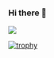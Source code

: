 ### Hi there 👋

<!--
**AbinashBishoyi/AbinashBishoyi** is a ✨ _special_ ✨ repository because its `README.md` (this file) appears on your GitHub profile.

Here are some ideas to get you started:

- 🔭 I’m currently working on ...
- 🌱 I’m currently learning ...
- 👯 I’m looking to collaborate on ...
- 🤔 I’m looking for help with ...
- 💬 Ask me about ...
- 📫 How to reach me: ...
- 😄 Pronouns: ...
- ⚡ Fun fact: ...
-->
![](https://komarev.com/ghpvc/?username=AbinashBishoyi)

[![trophy](https://github-profile-trophy.vercel.app/?username=AbinashBishoyi&row=2&column=4)](https://github.com/ryo-ma/github-profile-trophy)
